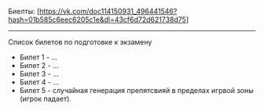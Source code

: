 Биелты:
[https://vk.com/doc114150931_496441546?hash=01b585c6eec6205c1e&dl=43cf6d72d621738d75]
***
Список билетов по подготовке к экзамену
* Билет 1 - ...
* Билет 2 - ...
* Билет 3 - ...
* Билет 4 - ...
* Билет 5 - случайная генерация препятсвияй в пределах игрвой зоны (игрок падает).
